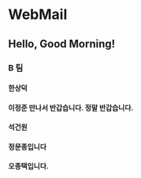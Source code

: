 # WebMail
## Hello, Good Morning!
### B 팀
#### 한상덕
#### 이정준 만나서 반갑습니다. 정말 반갑습니다.
#### 석건원
#### 정문종입니다
#### 오종택입니다.